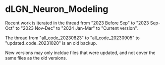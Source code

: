 # dLGN_Neuron_Modeling

Recent work is iterated in the thread from "2023 Before Sep" to "2023 Sep-Oct" to "2023 Nov-Dec" to "2024 Jan-Mar" to "Current version".

The thread from "all_code_20230823" to "all_code_20230905" to "updated_code_20231020" is an old backup.

New versions may only incldue files that were updated, and not cover the same files as the old versions.
